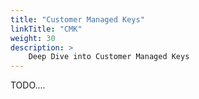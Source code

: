 ```yaml
---
title: "Customer Managed Keys"
linkTitle: "CMK"
weight: 30
description: >
    Deep Dive into Customer Managed Keys
---
```


TODO....
